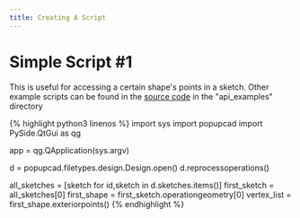 ```yaml
---
title: Creating A Script
---
```


Simple Script #1
================
This is useful for accessing a certain shape's points in a sketch.  Other example scripts can be found in the [source code]({{site.popupcad_source_path}}) in the "api_examples" directory

{% highlight python3 linenos %}
import sys
import popupcad
import PySide.QtGui as qg

app = qg.QApplication(sys.argv)

d = popupcad.filetypes.design.Design.open()
d.reprocessoperations()

all_sketches = [sketch for id,sketch in d.sketches.items()]
first_sketch = all_sketches[0]
first_shape = first_sketch.operationgeometry[0]
vertex_list = first_shape.exteriorpoints()
{% endhighlight %}
